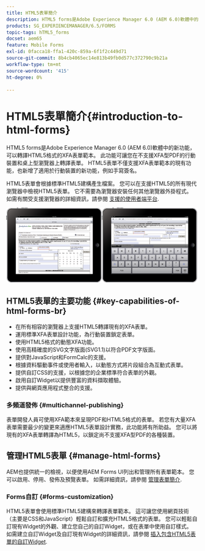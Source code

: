 ```yaml
---
title: HTML5表單簡介
description: HTML5 forms是Adobe Experience Manager 6.0 (AEM 6.0)軟體中的新功能，可以轉譯HTML5格式的XFA表單範本。
products: SG_EXPERIENCEMANAGER/6.5/FORMS
topic-tags: hTML5_forms
docset: aem65
feature: Mobile Forms
exl-id: 0facca18-ffa1-420c-859a-6f1f2c449d71
source-git-commit: 8b4cb4065ec14e813b49fb0d577c372790c9b21a
workflow-type: tm+mt
source-wordcount: '415'
ht-degree: 0%

---
```


# HTML5表單簡介{#introduction-to-html-forms}

HTML5 forms是Adobe Experience Manager 6.0 (AEM 6.0)軟體中的新功能，可以轉譯HTML5格式的XFA表單範本。 此功能可讓您在不支援XFA型PDF的行動裝置和桌上型瀏覽器上轉譯表單。 HTML5表單不僅支援XFA表單範本的現有功能，也新增了適用於行動裝置的新功能，例如手寫簽名。

HTML5表單會根據標準HTML5建構產生檔案。 您可以在支援HTML5的所有現代瀏覽器中檢視HTML5表單。 它不需要為瀏覽器安裝任何其他瀏覽器外掛程式。 如需有關受支援瀏覽器的詳細資訊，請參閱 [支援的使用者端平台](https://adobe.com/go/learn_aemforms_supportedplatforms_63).

![HTML5表單預覽](do-not-localize/mobile_form_on_an_ipad_date_14.png)

## HTML5表單的主要功能 {#key-capabilities-of-html-forms-br}

* 在所有相容的瀏覽器上支援HTML5轉譯現有的XFA表單。
* 運用標準XFA表單設計功能，為行動裝置鎖定表單。
* 使用HTML5格式的動態XFA功能。
* 使用高精確度的SVG文字版面(SVG1.1)以符合PDF文字版面。
* 提供對JavaScript和FormCalc的支援。
* 根據資料驅動事件或使用者輸入，以動態方式將片段組合為互動式表單。
* 提供自訂CSS的支援，以根據您的企業標準符合表單的外觀。
* 啟用自訂Widget以提供豐富的資料擷取體驗。
* 提供與網頁應用程式整合的支援。

### 多頻道發佈 {#multichannel-publishing}

表單開發人員可使用XFA範本來呈現PDF和HTML5格式的表單。 若您有大量XFA表單需要最少的變更來適應HTML5表單設計實務，此功能將有所助益。 您可以將現有的XFA表單轉譯為HTML5，以鎖定尚不支援XFA型PDF的各種裝置。

## 管理HTML5表單 {#manage-html-forms}

AEM也提供統一的檢視，以便使用AEM Forms UI列出和管理所有表單範本。 您可以啟用、停用、發佈及預覽表單。 如需詳細資訊，請參閱 [管理表單簡介](../../forms/using/introduction-managing-forms.md).

### Forms自訂 {#forms-customization}

HTML5表單會使用標準HTML5建構來轉譯表單範本。 這可讓您使用網頁技術（主要是CSS和JavaScript）輕鬆自訂和擴充HTML5格式的表單。 您可以輕鬆自訂現有Widget的外觀、建立您自己的自訂Widget，或在表單中使用自訂樣式。 如需建立自訂Widget及自訂現有Widget的詳細資訊，請參閱 [插入包含HTML5表單的自訂Widget](../../forms/using/custom-widgets.md).

